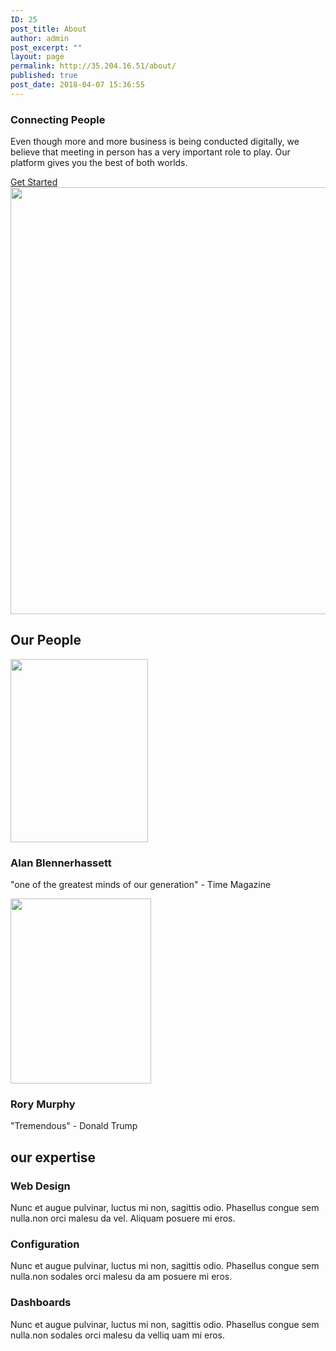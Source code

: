 ```yaml
---
ID: 25
post_title: About
author: admin
post_excerpt: ""
layout: page
permalink: http://35.204.16.51/about/
published: true
post_date: 2018-04-07 15:36:55
---
```

<h3>Connecting People</h3>		
		<p>Even though more and more business is being conducted digitally, we believe that meeting in person has a very important role to play. Our platform gives you the best of both worlds.</p>		
			<a href="/register" role="button">
						Get Started
					</a>
										<img width="1024" height="683" src="http://35.204.16.51/wp-content/uploads/2018/04/trade-show-1024x683.jpg" alt="" srcset="http://35.204.16.51/wp-content/uploads/2018/04/trade-show.jpg 1024w, http://35.204.16.51/wp-content/uploads/2018/04/trade-show-300x200.jpg 300w, http://35.204.16.51/wp-content/uploads/2018/04/trade-show-768x512.jpg 768w" sizes="(max-width: 1024px) 100vw, 1024px" />											
			<h2>Our People</h2>		
										<img width="220" height="293" src="http://35.204.16.51/wp-content/uploads/2018/04/Albert_Einstein.jpg" alt="" />											
			<h3>Alan Blennerhassett</h3>		
		<p>"one of the greatest minds of our generation" - Time Magazine</p>		
										<img width="225" height="296" src="http://35.204.16.51/wp-content/uploads/2018/04/Putin-2.jpg" alt="" />											
			<h3>Rory Murphy</h3>		
		<p>"Tremendous" - Donald Trump</p>		
			<h2>our expertise</h2>		
                <h3>
                    Web Design
                </h3>
                <p> Nunc et augue pulvinar, luctus mi non, sagittis odio. Phasellus congue sem nulla.non orci malesu da vel. Aliquam posuere mi eros.</p>
                <h3>
                    Configuration
                </h3>
                <p> Nunc et augue pulvinar, luctus mi non, sagittis odio. Phasellus congue sem nulla.non sodales orci malesu da am posuere mi eros.</p>
                <h3>
                    Dashboards
                </h3>
                <p> Nunc et augue pulvinar, luctus mi non, sagittis odio. Phasellus congue sem nulla.non sodales orci malesu da velliq uam mi eros.</p>